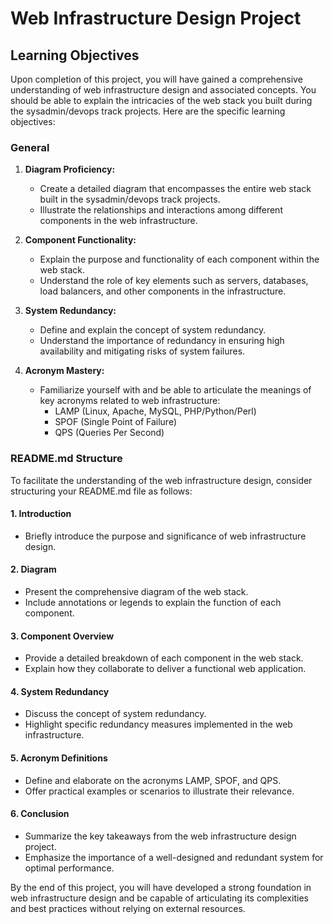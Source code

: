 # Web Infrastructure Design Project

## Learning Objectives

Upon completion of this project, you will have gained a comprehensive understanding of web infrastructure design and associated concepts. You should be able to explain the intricacies of the web stack you built during the sysadmin/devops track projects. Here are the specific learning objectives:

### General

1. **Diagram Proficiency:**
   - Create a detailed diagram that encompasses the entire web stack built in the sysadmin/devops track projects.
   - Illustrate the relationships and interactions among different components in the web infrastructure.

2. **Component Functionality:**
   - Explain the purpose and functionality of each component within the web stack.
   - Understand the role of key elements such as servers, databases, load balancers, and other components in the infrastructure.

3. **System Redundancy:**
   - Define and explain the concept of system redundancy.
   - Understand the importance of redundancy in ensuring high availability and mitigating risks of system failures.

4. **Acronym Mastery:**
   - Familiarize yourself with and be able to articulate the meanings of key acronyms related to web infrastructure:
     - LAMP (Linux, Apache, MySQL, PHP/Python/Perl)
     - SPOF (Single Point of Failure)
     - QPS (Queries Per Second)

### README.md Structure

To facilitate the understanding of the web infrastructure design, consider structuring your README.md file as follows:

#### 1. Introduction
   - Briefly introduce the purpose and significance of web infrastructure design.

#### 2. Diagram
   - Present the comprehensive diagram of the web stack.
   - Include annotations or legends to explain the function of each component.

#### 3. Component Overview
   - Provide a detailed breakdown of each component in the web stack.
   - Explain how they collaborate to deliver a functional web application.

#### 4. System Redundancy
   - Discuss the concept of system redundancy.
   - Highlight specific redundancy measures implemented in the web infrastructure.

#### 5. Acronym Definitions
   - Define and elaborate on the acronyms LAMP, SPOF, and QPS.
   - Offer practical examples or scenarios to illustrate their relevance.

#### 6. Conclusion
   - Summarize the key takeaways from the web infrastructure design project.
   - Emphasize the importance of a well-designed and redundant system for optimal performance.

By the end of this project, you will have developed a strong foundation in web infrastructure design and be capable of articulating its complexities and best practices without relying on external resources.

